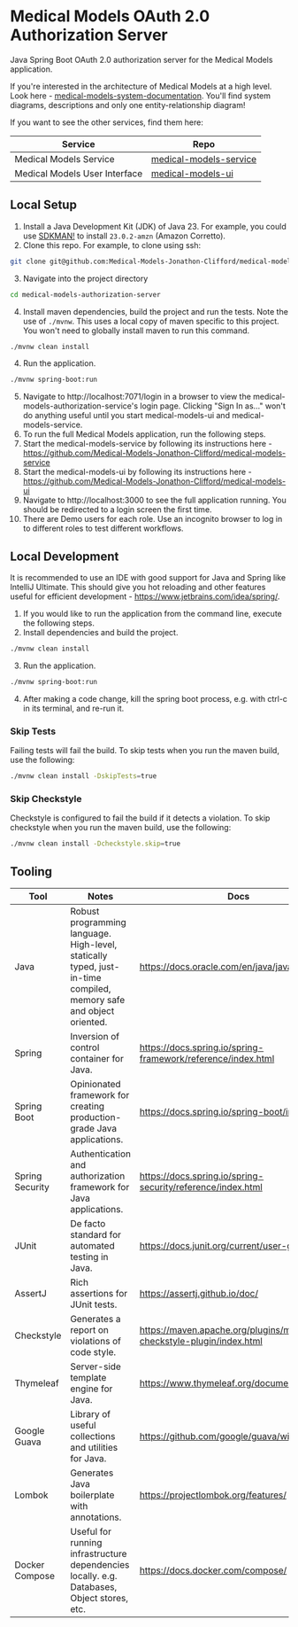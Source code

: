 # Medical Models OAuth 2.0 Authorization Server

Java Spring Boot OAuth 2.0 authorization server for the Medical Models application.

If you're interested in the architecture of Medical Models at a high level. Look
here - [medical-models-system-documentation](https://github.com/Medical-Models-Jonathon-Clifford/medical-models-system-documentation).
You'll find system diagrams, descriptions and only one entity-relationship diagram!

If you want to see the other services, find them here:

| Service                       | Repo                                                                                                 |
|-------------------------------|------------------------------------------------------------------------------------------------------|
| Medical Models Service        | [medical-models-service](https://github.com/Medical-Models-Jonathon-Clifford/medical-models-service) |
| Medical Models User Interface | [medical-models-ui](https://github.com/Medical-Models-Jonathon-Clifford/medical-models-ui)           |

## Local Setup

1. Install a Java Development Kit (JDK) of Java 23. For example, you could use [SDKMAN!](https://sdkman.io/) to install
   `23.0.2-amzn` (Amazon Corretto).
2. Clone this repo. For example, to clone using ssh:

```bash
git clone git@github.com:Medical-Models-Jonathon-Clifford/medical-models-authorization-server.git
```

3. Navigate into the project directory

```bash
cd medical-models-authorization-server
```

4. Install maven dependencies, build the project and run the tests. Note the use of `./mvnw`. This uses a local copy of
   maven specific to this project. You won't need to globally install maven to run this command.

```bash
./mvnw clean install
```

4. Run the application.

```bash
./mvnw spring-boot:run
```

5. Navigate to http://localhost:7071/login in a browser to view the medical-models-authorization-service's login page. Clicking "Sign In as…" won't do anything useful until you start medical-models-ui and medical-models-service.
6. To run the full Medical Models application, run the following steps.
7. Start the medical-models-service by following its instructions
   here - https://github.com/Medical-Models-Jonathon-Clifford/medical-models-service
8. Start the medical-models-ui by following its instructions
   here - https://github.com/Medical-Models-Jonathon-Clifford/medical-models-ui
9. Navigate to http://localhost:3000 to see the full application running. You should be redirected to a login screen the first time.
10. There are Demo users for each role. Use an incognito browser to log in to different roles to test different workflows.

## Local Development

It is recommended to use an IDE with good support for Java and Spring like IntelliJ Ultimate. This should give you hot
reloading and other features useful for efficient development - https://www.jetbrains.com/idea/spring/.

1. If you would like to run the application from the command line, execute the following steps.
2. Install dependencies and build the project.
```bash
./mvnw clean install
```
3. Run the application.
```bash
./mvnw spring-boot:run
```

4. After making a code change, kill the spring boot process, e.g. with ctrl-c in its terminal, and re-run it.

### Skip Tests

Failing tests will fail the build. To skip tests when you run the maven build, use the following:
```bash
./mvnw clean install -DskipTests=true
```

### Skip Checkstyle

Checkstyle is configured to fail the build if it detects a violation. To skip checkstyle when you run the maven build, use the following:
```bash
./mvnw clean install -Dcheckstyle.skip=true
```

## Tooling

| Tool            | Notes                                                                                                              | Docs                                                         |
|-----------------|--------------------------------------------------------------------------------------------------------------------|--------------------------------------------------------------|
| Java            | Robust programming language. High-level, statically typed, just-in-time compiled, memory safe and object oriented. | https://docs.oracle.com/en/java/javase/25/                   |
| Spring          | Inversion of control container for Java.                                                                           | https://docs.spring.io/spring-framework/reference/index.html |
| Spring Boot     | Opinionated framework for creating production-grade Java applications.                                             | https://docs.spring.io/spring-boot/index.html                |
| Spring Security | Authentication and authorization framework for Java applications.                                                  | https://docs.spring.io/spring-security/reference/index.html  |
| JUnit           | De facto standard for automated testing in Java.                                                                   | https://docs.junit.org/current/user-guide/                   |
| AssertJ         | Rich assertions for JUnit tests.                                                                                   | https://assertj.github.io/doc/                               |
| Checkstyle     | Generates a report on violations of code style.                                                                    | https://maven.apache.org/plugins/maven-checkstyle-plugin/index.html |
| Thymeleaf       | Server-side template engine for Java.                                                                              | https://www.thymeleaf.org/documentation.html                 |
| Google Guava    | Library of useful collections and utilities for Java.                                                              | https://github.com/google/guava/wiki                         |
| Lombok          | Generates Java boilerplate with annotations.                                                                       | https://projectlombok.org/features/                          |
| Docker Compose  | Useful for running infrastructure dependencies locally. e.g. Databases, Object stores, etc.                        | https://docs.docker.com/compose/                             |

